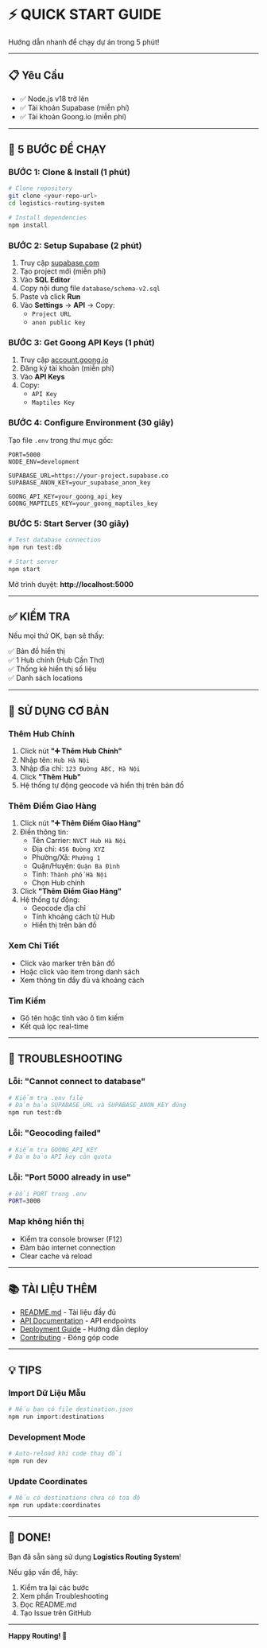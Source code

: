 # ⚡ QUICK START GUIDE

Hướng dẫn nhanh để chạy dự án trong 5 phút!

---

## 📋 Yêu Cầu

- ✅ Node.js v18 trở lên
- ✅ Tài khoản Supabase (miễn phí)
- ✅ Tài khoản Goong.io (miễn phí)

---

## 🚀 5 BƯỚC ĐỂ CHẠY

### BƯỚC 1: Clone & Install (1 phút)

```bash
# Clone repository
git clone <your-repo-url>
cd logistics-routing-system

# Install dependencies
npm install
```

### BƯỚC 2: Setup Supabase (2 phút)

1. Truy cập [supabase.com](https://supabase.com)
2. Tạo project mới (miễn phí)
3. Vào **SQL Editor**
4. Copy nội dung file `database/schema-v2.sql`
5. Paste và click **Run**
6. Vào **Settings** → **API** → Copy:
   - `Project URL`
   - `anon public key`

### BƯỚC 3: Get Goong API Keys (1 phút)

1. Truy cập [account.goong.io](https://account.goong.io)
2. Đăng ký tài khoản (miễn phí)
3. Vào **API Keys**
4. Copy:
   - `API Key`
   - `Maptiles Key`

### BƯỚC 4: Configure Environment (30 giây)

Tạo file `.env` trong thư mục gốc:

```env
PORT=5000
NODE_ENV=development

SUPABASE_URL=https://your-project.supabase.co
SUPABASE_ANON_KEY=your_supabase_anon_key

GOONG_API_KEY=your_goong_api_key
GOONG_MAPTILES_KEY=your_goong_maptiles_key
```

### BƯỚC 5: Start Server (30 giây)

```bash
# Test database connection
npm run test:db

# Start server
npm start
```

Mở trình duyệt: **http://localhost:5000**

---

## ✅ KIỂM TRA

Nếu mọi thứ OK, bạn sẽ thấy:

✅ Bản đồ hiển thị  
✅ 1 Hub chính (Hub Cần Thơ)  
✅ Thống kê hiển thị số liệu  
✅ Danh sách locations  

---

## 🎯 SỬ DỤNG CƠ BẢN

### Thêm Hub Chính
1. Click nút **"➕ Thêm Hub Chính"**
2. Nhập tên: `Hub Hà Nội`
3. Nhập địa chỉ: `123 Đường ABC, Hà Nội`
4. Click **"Thêm Hub"**
5. Hệ thống tự động geocode và hiển thị trên bản đồ

### Thêm Điểm Giao Hàng
1. Click nút **"➕ Thêm Điểm Giao Hàng"**
2. Điền thông tin:
   - Tên Carrier: `NVCT Hub Hà Nội`
   - Địa chỉ: `456 Đường XYZ`
   - Phường/Xã: `Phường 1`
   - Quận/Huyện: `Quận Ba Đình`
   - Tỉnh: `Thành phố Hà Nội`
   - Chọn Hub chính
3. Click **"Thêm Điểm Giao Hàng"**
4. Hệ thống tự động:
   - Geocode địa chỉ
   - Tính khoảng cách từ Hub
   - Hiển thị trên bản đồ

### Xem Chi Tiết
- Click vào marker trên bản đồ
- Hoặc click vào item trong danh sách
- Xem thông tin đầy đủ và khoảng cách

### Tìm Kiếm
- Gõ tên hoặc tỉnh vào ô tìm kiếm
- Kết quả lọc real-time

---

## 🔧 TROUBLESHOOTING

### Lỗi: "Cannot connect to database"
```bash
# Kiểm tra .env file
# Đảm bảo SUPABASE_URL và SUPABASE_ANON_KEY đúng
npm run test:db
```

### Lỗi: "Geocoding failed"
```bash
# Kiểm tra GOONG_API_KEY
# Đảm bảo API key còn quota
```

### Lỗi: "Port 5000 already in use"
```bash
# Đổi PORT trong .env
PORT=3000
```

### Map không hiển thị
- Kiểm tra console browser (F12)
- Đảm bảo internet connection
- Clear cache và reload

---

## 📚 TÀI LIỆU THÊM

- [README.md](./README.md) - Tài liệu đầy đủ
- [API Documentation](./README.md#api-endpoints) - API endpoints
- [Deployment Guide](./DEPLOYMENT.md) - Hướng dẫn deploy
- [Contributing](./CONTRIBUTING.md) - Đóng góp code

---

## 💡 TIPS

### Import Dữ Liệu Mẫu
```bash
# Nếu bạn có file destination.json
npm run import:destinations
```

### Development Mode
```bash
# Auto-reload khi code thay đổi
npm run dev
```

### Update Coordinates
```bash
# Nếu có destinations chưa có tọa độ
npm run update:coordinates
```

---

## 🎉 DONE!

Bạn đã sẵn sàng sử dụng **Logistics Routing System**!

Nếu gặp vấn đề, hãy:
1. Kiểm tra lại các bước
2. Xem phần Troubleshooting
3. Đọc README.md
4. Tạo Issue trên GitHub

---

**Happy Routing! 🚀**

